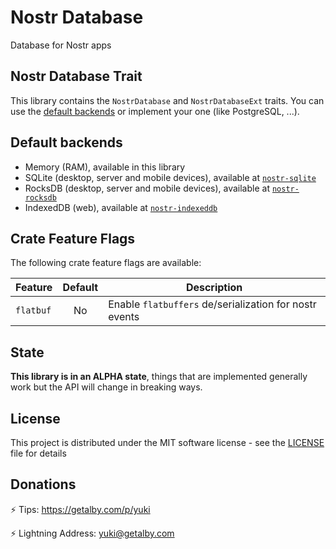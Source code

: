 # Nostr Database

Database for Nostr apps

## Nostr Database Trait

This library contains the `NostrDatabase` and `NostrDatabaseExt` traits. You can use the [default backends](#default-backends) or implement your one (like PostgreSQL, ...).

## Default backends

* Memory (RAM), available in this library
* SQLite (desktop, server and mobile devices), available at [`nostr-sqlite`](https://crates.io/crates/nostr-sqlite)
* RocksDB (desktop, server and mobile devices), available at [`nostr-rocksdb`](https://crates.io/crates/nostr-rocksdb)
* IndexedDB (web), available at [`nostr-indexeddb`](https://crates.io/crates/nostr-indexeddb)

## Crate Feature Flags

The following crate feature flags are available:

| Feature             | Default | Description                                                                              |
| ------------------- | :-----: | ---------------------------------------------------------------------------------------- |
| `flatbuf`           |   No    | Enable `flatbuffers` de/serialization for nostr events                                   |

## State

**This library is in an ALPHA state**, things that are implemented generally work but the API will change in breaking ways.

## License

This project is distributed under the MIT software license - see the [LICENSE](../../LICENSE) file for details

## Donations

⚡ Tips: <https://getalby.com/p/yuki>

⚡ Lightning Address: yuki@getalby.com
